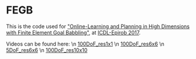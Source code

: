 # FEGB
This is the code used for <a href="http://www.tech.plym.ac.uk/SoCCE/CRNS/APRIL/publications/finite-element-goal_FINAL_v.pdf">"Online-Learning and Planning in High Dimensions with Finite Element Goal Babbling"</a>, at <a href="http://www.icdl-epirob.org/">ICDL-Epirob 2017</a>.

Videos can be found here: \n
<a href="https://youtu.be/P4i9FlzQItM">100DoF_res1x1</a> \n
<a href="https://youtu.be/FXCk3fm7sS4">100DoF_res6x6</a> \n
<a href="https://youtu.be/ThrQHmwm34U">5DoF_res6x6</a> \n
<a href="https://youtu.be/wnYC6T7zEyw">100DoF_res10x10</a>
